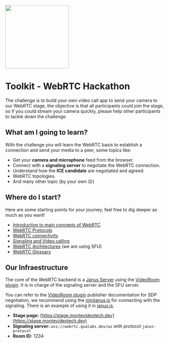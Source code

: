 <img src="https://montevideotech.dev/wp-content/uploads/2022/11/sticker-summer-camp-03-1536x336.png" width="200px">

# Toolkit - WebRTC Hackathon
The challenge is to build your own video call app to send your camera to our WebRTC stage, the objective is that all participants could join the stage, so if you could stream your camera quickly, please help other participants to tackle down the challenge.

## What am I going to learn?
With the challenge you will learn the WebRTC basis to establish a connection and send your media to a peer, some topics like:
- Get your **camera and microphone** feed from the browser.
- Connect with a **signaling server** to negotiate the WebRTC connection.
- Understand how the **ICE candidate** are negotiated and agreed.
- WebRTC topologies.
- And many other topic (by your own 😉)

## Where do I start?
Here are some starting points for your journey, feel free to dig deeper as much as you want!
- [Introduction to main concepts of WebRTC](https://developer.mozilla.org/en-US/docs/Web/API/WebRTC_API)
- [WebRTC Protocols](https://developer.mozilla.org/en-US/docs/Web/API/WebRTC_API/Protocols)
- [WebRTC connectivity](https://developer.mozilla.org/en-US/docs/Web/API/WebRTC_API/Connectivity)
- [Signaling and Video calling](https://developer.mozilla.org/en-US/docs/Web/API/WebRTC_API/Signaling_and_video_calling)
- [WebRTC Architectures](https://medium.com/securemeeting/webrtc-architecture-basics-p2p-sfu-mcu-and-hybrid-approaches-6e7d77a46a66) (we are using SFU)
- [WebRTC Glossary](https://webrtcglossary.com/)

## Our Infraestructure
The core of the WebRTC backend is a [Janus Server](https://janus.conf.meetecho.com/) using the [VideoRoom plugin](https://janus.conf.meetecho.com/docs/videoroom.html). It is in charge of the signaling server and the SFU server.

You can refer to the [VideoRoom plugin](https://janus.conf.meetecho.com/docs/videoroom.html) publisher documentation for SDP negotiation, we recommend using the [minijanus.js](https://github.com/mozilla/minijanus.js/) for connecting with the signaling. There is an example of using it in [janus.js](janus.js).

- **Stage page:** [https://stage.montevideotech.dev](https://stage.montevideotech.dev)
- **Signaling server:** `wss://webrtc.qualabs.dev/ws` with protocol `janus-protocol`
- **Room ID:** 1234
